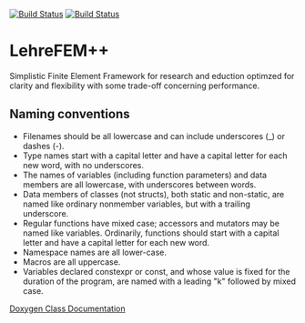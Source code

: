 [![Build Status](https://travis-ci.org/craffael/lehrfempp.svg?branch=master)](https://travis-ci.org/craffael/lehrfempp)
[![Build Status](https://ci.appveyor.com/api/projects/status/github/craffael/lehrfempp)](https://ci.appveyor.com/project/craffael/lehrfempp)

# LehreFEM++
Simplistic Finite Element Framework for research and eduction optimzed for clarity and flexibility with some trade-off concerning performance.

## Naming conventions
* Filenames should be all lowercase and can include underscores (_) or dashes (-).
* Type names start with a capital letter and have a capital letter for each new word, with no underscores.
* The names of variables (including function parameters) and data members are all lowercase, with underscores between words.
* Data members of classes (not structs), both static and non-static, are named like ordinary nonmember variables, but with a trailing underscore.
* Regular functions have mixed case; accessors and mutators may be named like variables. Ordinarily, functions should start with a capital letter and have a capital letter for each new word.
* Namespace names are all lower-case.
* Macros are all uppercase.
* Variables declared constexpr or const, and whose value is fixed for the duration of the program, are named with a leading "k" followed by mixed case.

[Doxygen Class Documentation](https://craffael.github.io/lehrfempp)
